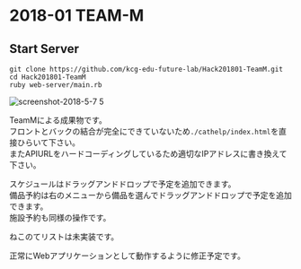 # 2018-01 TEAM-M

## Start Server

```
git clone https://github.com/kcg-edu-future-lab/Hack201801-TeamM.git
cd Hack201801-TeamM
ruby web-server/main.rb
```

![screenshot-2018-5-7 5](https://user-images.githubusercontent.com/12947868/39707746-382fbbc8-5250-11e8-9025-06264ccff55c.png)

TeamMによる成果物です。  
フロントとバックの結合が完全にできていないため`./cathelp/index.html`を直接ひらいて下さい。  
またAPIURLをハードコーディングしているため適切なIPアドレスに書き換えて下さい。

スケジュールはドラッグアンドドロップで予定を追加できます。  
備品予約は右のメニューから備品を選んでドラッグアンドドロップで予定を追加できます。  
施設予約も同様の操作です。

ねこのてリストは未実装です。

正常にWebアプリケーションとして動作するように修正予定です。
